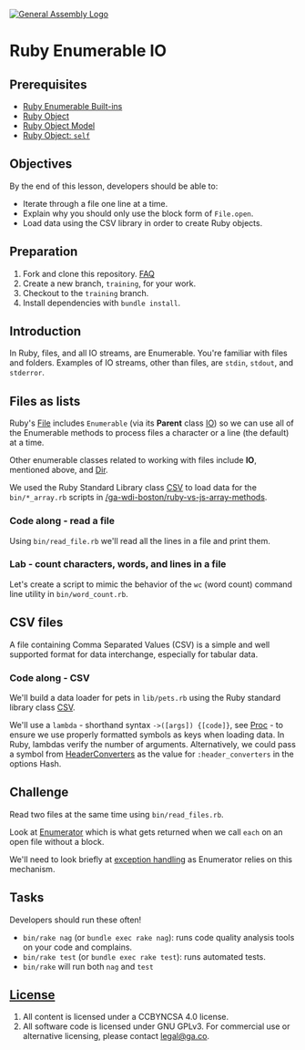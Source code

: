 [![General Assembly Logo](https://camo.githubusercontent.com/1a91b05b8f4d44b5bbfb83abac2b0996d8e26c92/687474703a2f2f692e696d6775722e636f6d2f6b6538555354712e706e67)](https://generalassemb.ly/education/web-development-immersive)

# Ruby Enumerable IO

## Prerequisites

-   [Ruby Enumerable
    Built-ins](https://github.com/ga-wdi-boston/ruby-enumerable-builtins)
-   [Ruby Object](https://github.com/ga-wdi-boston/ruby-object)
-   [Ruby Object Model](https://github.com/ga-wdi-boston/ruby-object-model)
-   [Ruby Object: `self`](https://github.com/ga-wdi-boston/ruby-object-self)

## Objectives

By the end of this lesson, developers should be able to:

-   Iterate through a file one line at a time.
-   Explain why you should only use the block form of `File.open`.
-   Load data using the CSV library in order to create Ruby objects.

## Preparation

1.  Fork and clone this repository.
    [FAQ](https://github.com/ga-wdi-boston/meta/wiki/ForkAndClone)
1.  Create a new branch, `training`, for your work.
1.  Checkout to the `training` branch.
1.  Install dependencies with `bundle install`.

## Introduction

In Ruby, files, and all IO streams, are Enumerable. You're familiar with files
and folders. Examples of IO streams, other than files, are `stdin`, `stdout`,
and `stderror`.

## Files as lists

Ruby's [File](http://ruby-doc.org/core-2.3.1/File.html) includes `Enumerable`
(via its **Parent** class [IO](http://ruby-doc.org/core-2.3.1/IO.html)) so we
can use all of the Enumerable methods to process files a character or a line
(the default) at a time.

Other enumerable classes related to working with files include **IO**, mentioned
above, and [Dir](http://ruby-doc.org/core-2.3.1/Dir.html).

We used the Ruby Standard Library class
[CSV](http://ruby-doc.org/stdlib-2.3.1/libdoc/csv/rdoc/CSV.html) to load data
for the `bin/*_array.rb` scripts in
[/ga-wdi-boston/ruby-vs-js-array-methods](https://github.com/ga-wdi-boston/ruby-vs-js-array-methods).

### Code along - read a file

Using `bin/read_file.rb` we'll read all the lines in a file and print them.

### Lab - count characters, words, and lines in a file

Let's create a script to mimic the behavior of the `wc` (word count) command
 line utility in `bin/word_count.rb`.

## CSV files

A file containing Comma Separated Values (CSV) is a simple and well supported
 format for data interchange, especially for tabular data.

### Code along - CSV

We'll build a data loader for pets in `lib/pets.rb` using the Ruby standard
 library class [CSV](http://ruby-doc.org/stdlib-2.3.1/libdoc/csv/rdoc/CSV.html).

We'll use a `lambda` - shorthand syntax `->([args]) {[code]}`, see
[Proc](http://ruby-doc.org/core-2.3.1/Proc.html) - to ensure we use properly
formatted symbols as keys when loading data.  In Ruby, lambdas verify the number
of arguments.  Alternatively, we could pass a symbol from
[HeaderConverters](http://ruby-doc.org/stdlib-2.3.1/libdoc/csv/rdoc/CSV.html#HeaderConverters)
as the value for `:header_converters` in the options Hash.

## Challenge

Read two files at the same time using `bin/read_files.rb`.

Look at [Enumerator](http://ruby-doc.org/core-2.3.1/Enumerator.html) which is
 what gets returned when we call `each` on an open file without a block.

We'll need to look briefly at [exception
handling](http://ruby-doc.org/core-2.3.1/Exception.html) as Enumerator relies on
this mechanism.

## Tasks

Developers should run these often!

-   `bin/rake nag`  (or `bundle exec rake nag`):
    runs code quality analysis tools on your code and complains.
-   `bin/rake test` (or `bundle exec rake test`): runs automated tests.
-   `bin/rake` will run both `nag` and `test`

## [License](LICENSE)

1.  All content is licensed under a CC­BY­NC­SA 4.0 license.
1.  All software code is licensed under GNU GPLv3. For commercial use or
    alternative licensing, please contact legal@ga.co.
